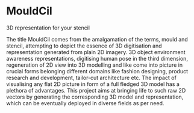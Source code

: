 # MouldCil
3D representation for your stencil

The title MouldCil comes from the amalgamation of the terms, mould and stencil, attempting to depict the essence of 3D digitisation and representation generated from plain 2D imagery. 3D object environment awareness representations, digitising human pose in the third dimension, regeneration of 2D view into 3D modelling and like come into picture in crucial forms belonging different domains like fashion designing, product research and development, tailor-cut architecture etc. The impact of visualising any flat 2D picture in form of a full fledged 3D model has a plethora of advantages. This project aims at bringing life to such raw 2D vectors by generating the corresponding 3D model and representation, which can be eventually deployed in diverse fields as per need.
